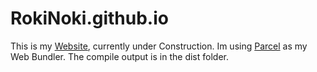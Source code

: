 # RokiNoki.github.io
This is my [Website](https://rokinoki.github.io), currently under Construction.
Im using [Parcel](https://parceljs.org) as my Web Bundler. The compile output is in the dist folder.
